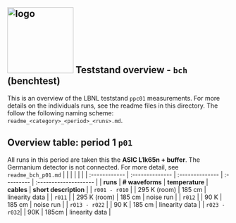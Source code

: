 ## <img src="./../../logo/lbnl_logo.png" alt="logo" width="150"/> Teststand overview  - `bch` (benchtest)
This is an overview of the LBNL teststand `ppc01` measurements. For more details on the individuals runs, see the readme files in this directory. 
The follow the following naming scheme: `readme_<category>_<period>_<runs>.md`.  

<style>
@media (prefers-color-scheme: dark) {
  .logo-inline {
    content: url("./../../logo/lbnl_logo_dark.png");
  }
}
</style>

## Overview table: period 1 `p01`   
All runs in this period are taken this the **ASIC L1k65n + buffer**. The Germanium detector is not connected. For more detail, see `readme_bch_p01.md`
|               |                 |                 |            |                       |
| :------------ | :-------------- | :-------------- | :--------- | :-------------------- |
| **runs**      | **# waveforms** | **temperature** | **cables** | **short description** |
| `r001 - r010` |                 | 295 K (room)    | 185 cm     | linearity data        |
| `r011`        |                 | 295 K (room)    | 185 cm     | noise run             |
| `r012`        |                 | 90 K            | 185 cm     | noise run             |
| `r013 - r022` |                 | 90 K            | 185 cm     | linearity data        |
|  `r023 - r032`|                 | 90K                |    185cm        |  linearity data        |


